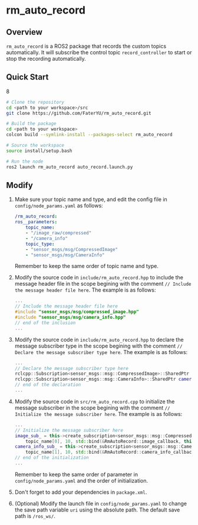 # rm_auto_record

## Overview

`rm_auto_record` is a ROS2 package that records the custom topics automatically. It will subscribe the control topic `record_controller` to start or stop the recording automatically. 

## Quick Start

8   
```bash
# Clone the repository
cd <path to your workspace>/src
git clone https://github.com/FaterYU/rm_auto_record.git

# Build the package
cd <path to your workspace>
colcon build --symlink-install --packages-select rm_auto_record

# Source the workspace
source install/setup.bash

# Run the node
ros2 launch rm_auto_record auto_record.launch.py
```

## Modify

1. Make sure your topic name and type, and edit the config file in `config/node_params.yaml` as follows:

    ```yaml
    /rm_auto_record:
    ros__parameters:
        topic_name:
        - "/image_raw/compressed"
        - "/camera_info"
        topic_type:
        - "sensor_msgs/msg/CompressedImage"
        - "sensor_msgs/msg/CameraInfo"
    ```

    Remember to keep the same order of topic name and type.

 2. Modify the source code in `include/rm_auto_record.hpp` to include the message header file in the scope begining with the comment `// Include the message header file here`. The example is as follows:

    ```cpp
    ...
    // Include the message header file here
    #include "sensor_msgs/msg/compressed_image.hpp"
    #include "sensor_msgs/msg/camera_info.hpp"
    // end of the inclusion
    ...
    ```

3. Modify the source code in `include/rm_auto_record.hpp` to declare the message subscriber type in the scope begining with the comment `// Declare the message subscriber type here`. The example is as follows:

    ```cpp
    ...
    // Declare the message subscriber type here
    rclcpp::Subscription<sensor_msgs::msg::CompressedImage>::SharedPtr image_sub_;
    rclcpp::Subscription<sensor_msgs::msg::CameraInfo>::SharedPtr camera_info_sub_;
    // end of the declaration
    ...
    ```

4. Modify the source code in `src/rm_auto_record.cpp` to initialize the message subscriber in the scope begining with the comment `// Initialize the message subscriber here`. The example is as follows:

    ```cpp
    ...
    // Initialize the message subscriber here
    image_sub_ = this->create_subscription<sensor_msgs::msg::CompressedImage>(
        topic_name[0], 10, std::bind(&RmAutoRecord::image_callback, this, std::placeholders::_1));
    camera_info_sub_ = this->create_subscription<sensor_msgs::msg::CameraInfo>(
        topic_name[1], 10, std::bind(&RmAutoRecord::camera_info_callback, this, std::placeholders::_1));
    // end of the initialization
    ...
    ```

    Remember to keep the same order of parameter in `config/node_params.yaml` and the order of initialization.

5. Don't forget to add your dependencies in `package.xml`.
6. (Optional) Modify the launch file in `config/node_params.yaml` to change the save path variable `uri` using the absolute path. The default save path is `/ros_ws/`.

